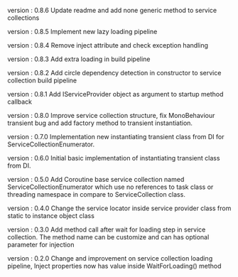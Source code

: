   version : 0.8.6
  Update readme and add none generic method to service collections

  version : 0.8.5
  Implement new lazy loading pipeline

  version : 0.8.4
  Remove inject attribute and check exception handling

  version : 0.8.3
  Add extra loading in build pipeline

  version : 0.8.2
  Add circle dependency detection in constructor to service collection build pipeline

  version : 0.8.1
  Add IServiceProvider object as argument to startup method callback

  version : 0.8.0
  Improve service collection structure, fix MonoBehaviour transient bug and add factory method to transient instantiation.

  version : 0.7.0
  Implementation new instantiating transient class from DI for ServiceCollectionEnumerator.

  version : 0.6.0
  Initial basic implementation of instantiating transient class from DI.
  
  version : 0.5.0
  Add Coroutine base service collection named ServiceCollectionEnumerator which use no references to task class or threading namespace in compare to ServiceCollection class.

  version : 0.4.0
  Change the service locator inside service provider class from static to instance object class

  version : 0.3.0
  Add method call after wait for loading step in service collection. The method name can be customize and can has optional parameter for injection

  version : 0.2.0
  Change and improvement on service collection loading pipeline, Inject properties now has value inside WaitForLoading() method